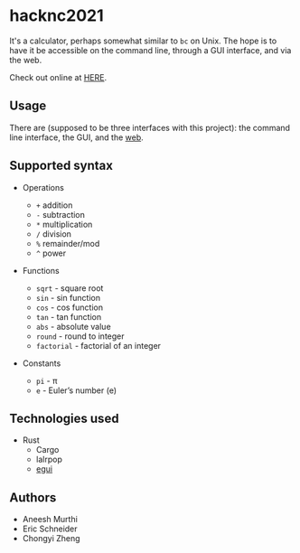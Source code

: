 # hacknc2021

It's a calculator, perhaps somewhat similar to `bc` on Unix. The hope is to have it be accessible on the command line, through a GUI interface, and via the web. 

Check out online at [HERE](https://eric-unc.tech/hacknc2021/).


## Usage

There are (supposed to be three interfaces with this project): the command line interface, the GUI, and the [web](https://eric-unc.tech/hacknc2021/).

## Supported syntax

* Operations
  * `+` addition
  * `-` subtraction
  * `*` multiplication
  * `/` division
  * `%` remainder/mod
  * `^` power

* Functions
  * `sqrt` - square root
  * `sin` - sin function
  * `cos` - cos function
  * `tan` - tan function
  * `abs` - absolute value
  * `round` - round to integer
  * `factorial` - factorial of an integer

* Constants
  * `pi` - π
  * `e` - Euler’s number (e)

## Technologies used

* Rust
  * Cargo
  * lalrpop
  * [egui](https://github.com/emilk/egui)


## Authors

* Aneesh Murthi
* Eric Schneider
* Chongyi Zheng
